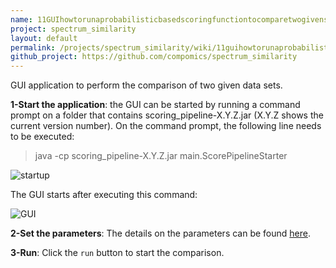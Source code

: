 ```yaml
---
name: 11GUIhowtorunaprobabilisticbasedscoringfunctiontocomparetwogivenspectradatasets
project: spectrum_similarity
layout: default
permalink: /projects/spectrum_similarity/wiki/11guihowtorunaprobabilisticbasedscoringfunctiontocomparetwogivenspectradatasets.html
github_project: https://github.com/compomics/spectrum_similarity
---
```


GUI application to perform the comparison of two given data sets.

**1-Start the application**: the GUI can be started by running a command prompt on a folder that contains scoring_pipeline-X.Y.Z.jar (X.Y.Z shows the current version number). On the command prompt, the following line needs to be executed:

> java -cp scoring_pipeline-X.Y.Z.jar main.ScorePipelineStarter
 
![startup](https://dl.dropboxusercontent.com/u/10018463/github_wiki_pages/comparison/step1_startup.PNG)

The GUI starts after executing this command:

![GUI](https://dl.dropboxusercontent.com/u/10018463/github_wiki_pages/comparison/step2_pairwiseGUI.PNG)

**2-Set the parameters**: The details on the parameters can be found [here](/projects/spectrum_similarity/wiki/setting-parameters-of-the-gui-application.html).

**3-Run**: Click the `run` button to start the comparison.

